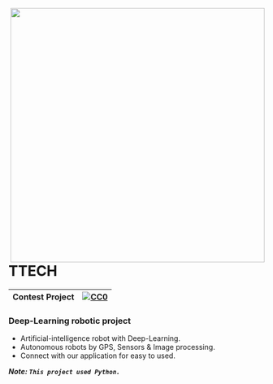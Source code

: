<br>
<img align="right" src="https://imgur.com/SBn7M5l.png"  width="500"></img>
<p align="center">
</br>	


# TTECH

|Contest Project|[![CC0](https://licensebuttons.net/p/zero/1.0/88x31.png)](https://creativecommons.org/publicdomain/zero/1.0/)|
|----|----|

### Deep-Learning robotic project </n>
+ Artificial-intelligence robot with Deep-Learning.
+ Autonomous robots by GPS, Sensors & Image processing.
+ Connect with our application for easy to used.


***Note: `This project used Python.`***

